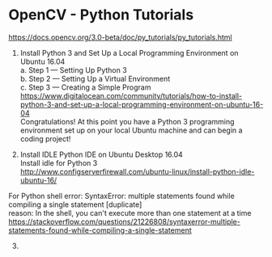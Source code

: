 # OpenCV - Python Tutorials  

https://docs.opencv.org/3.0-beta/doc/py_tutorials/py_tutorials.html 

1. Install Python 3 and Set Up a Local Programming Environment on Ubuntu 16.04  
a. Step 1 — Setting Up Python 3  
b. Step 2 — Setting Up a Virtual Environment  
c. Step 3 — Creating a Simple Program  
https://www.digitalocean.com/community/tutorials/how-to-install-python-3-and-set-up-a-local-programming-environment-on-ubuntu-16-04  
Congratulations! At this point you have a Python 3 programming environment set up on your local Ubuntu machine and can begin a coding project!  


2. Install IDLE Python IDE on Ubuntu Desktop 16.04  
Install idle for Python 3  
http://www.configserverfirewall.com/ubuntu-linux/install-python-idle-ubuntu-16/  

For Python shell
error: SyntaxError: multiple statements found while compiling a single statement [duplicate]  
reason: In the shell, you can't execute more than one statement at a time  
https://stackoverflow.com/questions/21226808/syntaxerror-multiple-statements-found-while-compiling-a-single-statement   


3. 
